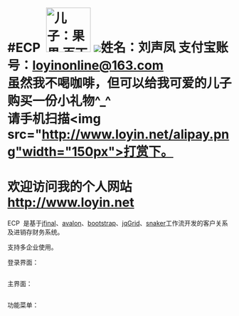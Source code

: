 #ECP
<img src="http://www.loyin.net/s/img/head.jpg" title="">
<img src="http://www.loyin.net/s/img/myson.png" title="儿子：果果 百天照" height="100px">
 <img src="https://img.alipay.com/sys/personalprod/style/mc/btn-index.png">姓名：刘声凤 支付宝账号：loyinonline@163.com<br>
 <b>虽然我不喝咖啡，但可以给我可爱的儿子购买一份小礼物^_^</b>
 <br>
 请手机扫描<img src="http://www.loyin.net/alipay.png"width="150px">打赏下。
 ====
 欢迎访问我的个人网站 <a href="http://www.loyin.net">http://www.loyin.net</a>
====
<div class="detail TextContent" id="p_fullcontent">
<p>
	ECP&nbsp; 是基于<a target="_blank" href="http://www.oschina.net/p/jfinal">jfinal</a>、<a target="_blank" href="http://www.oschina.net/p/avalon">avalon</a>、<a target="_blank" href="http://www.oschina.net/p/bootstrap">bootstrap</a>、<a target="_blank" href="http://www.oschina.net/p/jqgrid">jqGrid</a>、<a target="_blank" href="http://www.oschina.net/p/snaker">snaker</a>工作流开发的客户关系及进销存财务系统。</p><p>
	支持多企业使用。</p><p>
	登录界面：</p><p><img src="http://static.oschina.net/uploads/space/2014/1104/142453_uMRG_105457.png" alt=""></p><p>
	主界面：</p><p><img src="http://static.oschina.net/uploads/space/2014/1104/142716_YfP8_105457.png" alt=""></p><p>
	功能菜单：</p><p><img src="http://static.oschina.net/uploads/space/2014/1104/142840_1SZD_105457.png" alt=""></p>
		</div>
